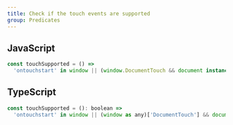 ```yaml
---
title: Check if the touch events are supported
group: Predicates
---
```


## JavaScript
```js
const touchSupported = () =>
  'ontouchstart' in window || (window.DocumentTouch && document instanceof window.DocumentTouch)
```

## TypeScript
```js
const touchSupported = (): boolean =>
  'ontouchstart' in window || (window as any)['DocumentTouch'] && document instanceof (window as any)['DocumentTouch']
```
